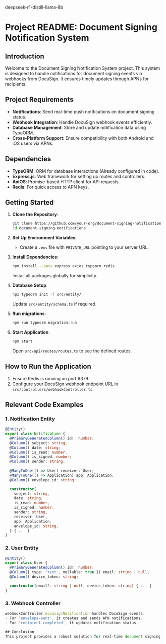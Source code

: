 deepseek-r1-distill-llama-8b

# Project README: Document Signing Notification System

## Introduction
Welcome to the Document Signing Notification System project. This system is designed to handle notifications for document signing events via webhooks from DocuSign. It ensures timely updates through APNs for recipients.

## Project Requirements
- **Notifications**: Send real-time push notifications on document signing status.
- **Webhook Integration**: Handle DocuSign webhook events efficiently.
- **Database Management**: Store and update notification data using TypeORM.
- **Cross-Platform Support**: Ensure compatibility with both Android and iOS users via APNs.

## Dependencies
- **TypeORM**: ORM for database interactions (Already configured in code).
- **Express.js**: Web framework for setting up routes and controllers.
- **AxiOS**: Promise-based HTTP client for API requests.
- **Redis**: For quick access to APN keys.

## Getting Started
1. **Clone the Repository**:
   ```bash
   git clone https://github.com/your-org/document-signing-notifications.git
   cd document-signing-notifications
   ```

2. **Set Up Environment Variables**:
   - Create a `.env` file with `PRIVATE_URL` pointing to your server URL.

3. **Install Dependencies**:
   ```bash
   npm install --save express axios typeorm redis
   ```
   Install all packages globally for simplicity.

4. **Database Setup**:
   ```bash
   npx typeorm init -f src/entity/
   ```
   Update `src/entity/schema.ts` if required.

5. **Run migrations**:
   ```bash
   npm run typeorm migration:run
   ```

6. **Start Application**:
   ```bash
   npm start
   ```
   Open `src/api/routes/routes.ts` to see the defined routes.

## How to Run the Application
1. Ensure Redis is running on port 6379.
2. Configure your DocuSign webhook endpoint URL in `src/controllers/webhookController.ts`.

## Relevant Code Examples

### 1. Notification Entity
```typescript
@Entity()
export class Notification {
  @PrimaryGeneratedColumn() id!: number;
  @Column() subject: string;
  @Column() date: string;
  @Column() is_read: number;
  @Column() is_signed: number;
  @Column() sender: string;
  
  @ManyToOne(() => User) receiver: User;
  @ManyToOne(() => Application) app: Application;
  @Column() envelope_id: string;

  constructor(
    subject: string,
    date: string,
    is_read: number,
    is_signed: number,
    sender: string,
    receiver: User,
    app: Application,
    envelope_id: string,
  ) { ... }
}
```

### 2. User Entity
```typescript
@Entity()
export class User {
  @PrimaryGeneratedColumn() id!: number;
  @Column({ type: 'text', nullable: true }) email: string | null;
  @Column() device_token: string;

  constructor(email?: string | null, device_token: string) { ... }
}
```

### 3. Webhook Controller
```typescript
webhookController.docusignNotification handles DocuSign events:
- For 'envelope-sent', it creates and sends APN notifications.
- For 'recipient-completed', it updates notification status.

## Conclusion
This project provides a robust solution for real-time document signing notifications using webhooks. It's designed to scale efficiently, handling both iOS and Android users via APNs. We encourage contributions and feedback to continuously improve the system. Happy coding!
